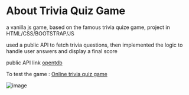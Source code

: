 # About Trivia Quiz Game

a vanilla js game, based on the famous trivia quize game, project in HTML/CSS/BOOTSTRAP/JS

used a public API to fetch trivia questions, then implemented the logic to handle user answers and display a final score

public API link [opentdb](https://opentdb.com)

To test the game : [Online trivia quiz game](https://zakarya-mks.github.io/trivia-quiz-game)

![image](https://user-images.githubusercontent.com/59210574/83785660-8cbabc80-a689-11ea-9b90-33c50ab5ae95.png)
